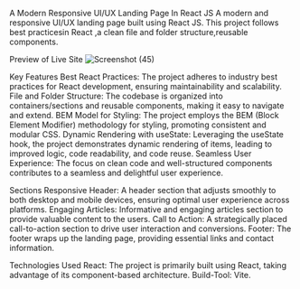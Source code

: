 A Modern Responsive UI/UX Landing Page In React JS
A modern and responsive UI/UX landing page built using React JS. This project follows best practicesin React ,a clean file and folder structure,reusable components.

Preview of Live Site
![Screenshot (45)](https://github.com/SDInfinity/Modern-UI-UX-Landing-Page/assets/102734212/1d4bb8ec-1330-49cc-9d10-70300ccdd274)


Key Features
Best React Practices: The project adheres to industry best practices for React development, ensuring maintainability and scalability.
File and Folder Structure: The codebase is organized into containers/sections and reusable components, making it easy to navigate and extend.
BEM Model for Styling: The project employs the BEM (Block Element Modifier) methodology for styling, promoting consistent and modular CSS.
Dynamic Rendering with useState: Leveraging the useState hook, the project demonstrates dynamic rendering of items, leading to improved logic, code readability, and code reuse.
Seamless User Experience: The focus on clean code and well-structured components contributes to a seamless and delightful user experience.

Sections
Responsive Header: A header section that adjusts smoothly to both desktop and mobile devices, ensuring optimal user experience across platforms.
Engaging Articles: Informative and engaging articles section to provide valuable content to the users.
Call to Action: A strategically placed call-to-action section to drive user interaction and conversions.
Footer: The footer wraps up the landing page, providing essential links and contact information.

Technologies Used
React: The project is primarily built using React, taking advantage of its component-based architecture.
Build-Tool: Vite.

